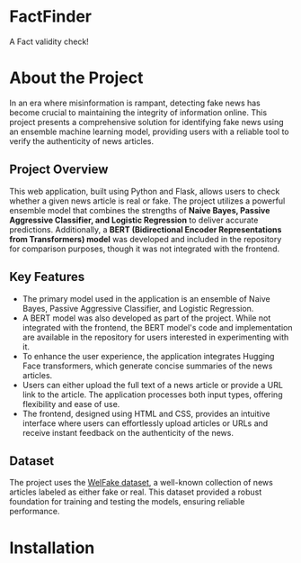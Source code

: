 # FactFinder
A Fact validity check!


# About the Project
In an era where misinformation is rampant, detecting fake news has become crucial to maintaining the integrity of information online. This project presents a comprehensive solution for identifying fake news using an ensemble machine learning model, providing users with a reliable tool to verify the authenticity of news articles.

## Project Overview
This web application, built using Python and Flask, allows users to check whether a given news article is real or fake. The project utilizes a powerful ensemble model that combines the strengths of **Naive Bayes, Passive Aggressive Classifier, and Logistic Regression** to deliver accurate predictions. Additionally, a **BERT (Bidirectional Encoder Representations from Transformers) model** was developed and included in the repository for comparison purposes, though it was not integrated with the frontend.

## Key Features
- The primary model used in the application is an ensemble of Naive Bayes, Passive Aggressive Classifier, and Logistic Regression.
- A BERT model was also developed as part of the project. While not integrated with the frontend, the BERT model's code and implementation are available in the repository for users interested in experimenting with it.
- To enhance the user experience, the application integrates Hugging Face transformers, which generate concise summaries of the news articles.
- Users can either upload the full text of a news article or provide a URL link to the article. The application processes both input types, offering flexibility and ease of use.
- The frontend, designed using HTML and CSS, provides an intuitive interface where users can effortlessly upload articles or URLs and receive instant feedback on the authenticity of the news.

## Dataset
The project uses the [WelFake dataset](https://www.kaggle.com/datasets/saurabhshahane/fake-news-classification), a well-known collection of news articles labeled as either fake or real. This dataset provided a robust foundation for training and testing the models, ensuring reliable performance.


# Installation
